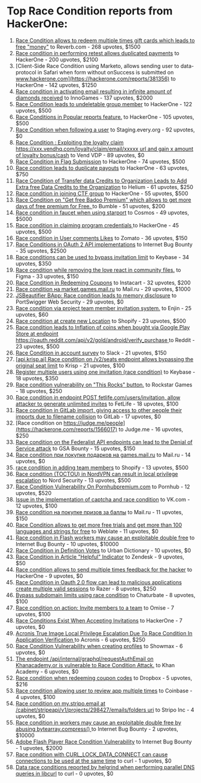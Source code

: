 # Top Race Condition reports from HackerOne:

1. [Race Condition allows to redeem multiple times gift cards which leads to free "money"](https://hackerone.com/reports/759247) to Reverb.com - 268 upvotes, $1500
2. [Race condition in performing retest allows duplicated payments](https://hackerone.com/reports/429026) to HackerOne - 200 upvotes, $2100
3. [Client-Side Race Condition using Marketo, allows sending user to data-protocol in Safari when form without onSuccess is submitted on www.hackerone.com](https://hackerone.com/reports/381356) to HackerOne - 142 upvotes, $1250
4. [Race condition in activating email resulting in infinite amount of diamonds received](https://hackerone.com/reports/509629) to InnoGames - 137 upvotes, $2000
5. [Race Condition leads to undeletable group member](https://hackerone.com/reports/604534) to HackerOne - 122 upvotes, $500
6. [Race Conditions in Popular reports feature.](https://hackerone.com/reports/146845) to HackerOne - 105 upvotes, $500
7. [Race Condition when following a user](https://hackerone.com/reports/927384) to Staging.every.org - 92 upvotes, $0
8. [Race Condition : Exploiting the loyalty claim https://xxx.vendhq.com/loyalty/claim/email/xxxxx url and gain x amount of loyalty bonus/cash](https://hackerone.com/reports/331940) to Vend VDP - 89 upvotes, $0
9. [Race Condition in Flag Submission](https://hackerone.com/reports/454949) to HackerOne - 74 upvotes, $500
10. [Race condition leads to duplicate payouts](https://hackerone.com/reports/220445) to HackerOne - 63 upvotes, $750
11. [Race Condition of Transfer data Credits to Organization Leads to Add Extra free Data Credits to the Organization](https://hackerone.com/reports/974892) to Helium - 61 upvotes, $250
12. [Race condition in joining CTF group](https://hackerone.com/reports/1540969) to HackerOne - 55 upvotes, $500
13. [Race Condition on "Get free Badoo Premium" which allows to get more days of free premium for Free. ](https://hackerone.com/reports/1037430) to Bumble - 51 upvotes, $200
14. [Race condition in faucet when using starport](https://hackerone.com/reports/1438052) to Cosmos - 49 upvotes, $5000
15. [Race condition in claiming program credentials ](https://hackerone.com/reports/488985) to HackerOne - 45 upvotes, $500
16. [Race condition in User comments  Likes](https://hackerone.com/reports/1409913) to Zomato - 36 upvotes, $150
17. [Race Conditions in OAuth 2 API implementations](https://hackerone.com/reports/55140) to Internet Bug Bounty - 35 upvotes, $2500
18. [Race conditions can be used to bypass invitation limit](https://hackerone.com/reports/115007) to Keybase - 34 upvotes, $350
19. [Race condition while removing the love react in community files.](https://hackerone.com/reports/996141) to Figma - 33 upvotes, $150
20. [Race Condition in Redeeming Coupons](https://hackerone.com/reports/157996) to Instacart - 32 upvotes, $200
21. [Race condition на market.games.mail.ru](https://hackerone.com/reports/317557) to Mail.ru - 29 upvotes, $1000
22. [JSBeautifier BApp: Race condition leads to memory disclosure](https://hackerone.com/reports/187134) to PortSwigger Web Security - 29 upvotes, $0
23. [Race condition via project team member invitation system.](https://hackerone.com/reports/1108291) to Enjin - 25 upvotes, $60
24. [Race condition at create new Location](https://hackerone.com/reports/413759) to Shopify - 23 upvotes, $500
25. [Race condition leads to Inflation of coins when bought via Google Play Store at endpoint https://oauth.reddit.com/api/v2/gold/android/verify_purchase ](https://hackerone.com/reports/801743) to Reddit - 23 upvotes, $500
26. [Race Condition in account survey](https://hackerone.com/reports/165570) to Slack - 21 upvotes, $150
27. [[api.krisp.ai] Race condition on /v2/seats endpoint allows bypassing the original seat limit](https://hackerone.com/reports/1418419) to Krisp - 21 upvotes, $100
28. [Register multiple users using one invitation (race condition)](https://hackerone.com/reports/148609) to Keybase - 18 upvotes, $350
29. [Race condition vulnerability on "This Rocks" button.](https://hackerone.com/reports/474021) to Rockstar Games - 18 upvotes, $250
30. [Race condition in endpoint POST fetlife.com/users/invitation, allow attacker to generate unlimited invites](https://hackerone.com/reports/1460373) to FetLife - 18 upvotes, $100
31. [Race condition in GitLab import, giving access to other people their imports due to filename collision](https://hackerone.com/reports/214028) to GitLab - 17 upvotes, $0
32. [Race condition on https://judge.me/people](https://hackerone.com/reports/1566017) to Judge.me  - 16 upvotes, $250
33. [Race condition on the Federalist API endpoints can lead to the Denial of Service attack](https://hackerone.com/reports/249319) to GSA Bounty - 15 upvotes, $150
34. [Race condition при покупке подарков на games.mail.ru](https://hackerone.com/reports/685432) to Mail.ru - 14 upvotes, $0
35. [race condition in adding team members](https://hackerone.com/reports/176127) to Shopify - 13 upvotes, $500
36. [Race condition (TOCTOU) in NordVPN can result in local privilege escalation](https://hackerone.com/reports/768110) to Nord Security - 13 upvotes, $500
37. [Race Condition Vulnerability On Pornhubpremium.com](https://hackerone.com/reports/183624) to Pornhub - 12 upvotes, $520
38. [Issue in the implementation of captcha and race condition](https://hackerone.com/reports/67562) to VK.com - 12 upvotes, $100
39. [Race condition на покупке призов за баллы](https://hackerone.com/reports/700833) to Mail.ru - 11 upvotes, $150
40. [Race Condition allows to get more free trials and get more than 100 languages and strings for free](https://hackerone.com/reports/1087188) to Weblate - 11 upvotes, $0
41. [Race condition in Flash workers may cause an exploitabl​e double free](https://hackerone.com/reports/37240) to Internet Bug Bounty - 10 upvotes, $10000
42. [Race Condition in Definition Votes](https://hackerone.com/reports/152717) to Urban Dictionary - 10 upvotes, $0
43. [Race Condition in Article "Helpful" Indicator](https://hackerone.com/reports/109485) to Zendesk - 9 upvotes, $50
44. [Race condition allows to send multiple times feedback for the hacker](https://hackerone.com/reports/1132171) to HackerOne - 9 upvotes, $0
45. [Race Condition in Oauth 2.0 flow can lead to malicious applications create multiple valid sessions](https://hackerone.com/reports/699112) to Razer - 8 upvotes, $250
46. [Bypass subdomain limits using race condition](https://hackerone.com/reports/395351) to Chaturbate - 8 upvotes, $100
47. [Race condition on action: Invite members to a team](https://hackerone.com/reports/1285538) to Omise - 7 upvotes, $100
48. [Race Conditions Exist When Accepting Invitations](https://hackerone.com/reports/119354) to HackerOne - 7 upvotes, $0
49. [Acronis True Image Local Privilege Escalation Due To Race Condition In Application Verification ](https://hackerone.com/reports/1251464) to Acronis - 6 upvotes, $250
50. [Race Condition Vulnerability when creating profiles](https://hackerone.com/reports/1428690) to Showmax - 6 upvotes, $0
51. [The endpoint /api/internal/graphql/requestAuthEmail on Khanacademy.or is vulnerable to Race Condition Attack.](https://hackerone.com/reports/1293377) to Khan Academy - 6 upvotes, $0
52. [Race condition when redeeming coupon codes](https://hackerone.com/reports/59179) to Dropbox - 5 upvotes, $216
53. [Race condition allowing user to review app multiple times](https://hackerone.com/reports/106360) to Coinbase - 4 upvotes, $100
54. [Race condition on my.stripo.email at /cabinet/stripeapi/v1/projects/298427/emails/folders uri](https://hackerone.com/reports/994051) to Stripo Inc - 4 upvotes, $0
55. [Race condition in workers may cause an exploitable double free by abusing bytearray.compress()  ](https://hackerone.com/reports/47227) to Internet Bug Bounty - 2 upvotes, $10000
56. [Adobe Flash Player Race Condition Vulnerability](https://hackerone.com/reports/119657) to Internet Bug Bounty - 1 upvotes, $2000
57. [Race condition with CURL_LOCK_DATA_CONNECT can cause connections to be used at the same time](https://hackerone.com/reports/724134) to curl - 1 upvotes, $0
58. [Data race conditions reported by helgrind when performing parallel DNS queries in libcurl](https://hackerone.com/reports/1019457) to curl - 0 upvotes, $0
